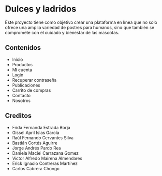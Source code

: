 
# Dulces y ladridos

Este proyecto tiene como objetivo crear una plataforma en línea que no solo ofrece una amplia variedad de postres para humanos, sino que también se compromete con el cuidado y bienestar de las mascotas.

## Contenidos
- Inicio
- Productos
- Mi cuenta
- Login
- Recuperar contraseña
- Publicaciones
- Carrito de compras
- Contacto 
- Nosotros

## Creditos
- Frida Fernanda Estrada Borja
- Gissel April Islas García 
- Raúl Fernando Cervantes Silva 
- Bastián Cortés Aguirre 
- Jorge Andrés Pardo Rea 
- Daniela Maciel Carrazana Gomez
- Victor Alfredo Mairena Almendares
- Erick Ignacio Contreras Martínez 
- Carlos Cabrera Chongo
